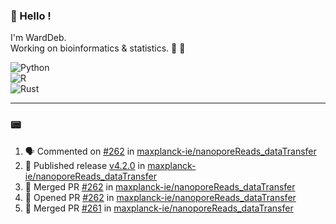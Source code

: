 ### :robot: Hello !

I'm WardDeb.  
Working on bioinformatics & statistics. 🧬 🧪  

![Python](https://img.shields.io/badge/python-3670A0?style=for-the-badge&logo=python&logoColor=ffdd54)  
![R](https://img.shields.io/badge/r-%23276DC3.svg?style=for-the-badge&logo=r&logoColor=white)  
![Rust](https://img.shields.io/badge/rust-%23000000.svg?style=for-the-badge&logo=rust&logoColor=white)  

---

### :pager:

<!--START_SECTION:activity-->
1. 🗣 Commented on [#262](https://github.com/maxplanck-ie/nanoporeReads_dataTransfer/pull/262#issuecomment-3184930316) in [maxplanck-ie/nanoporeReads_dataTransfer](https://github.com/maxplanck-ie/nanoporeReads_dataTransfer)
2. 🚀 Published release [v4.2.0](https://github.com/maxplanck-ie/nanoporeReads_dataTransfer/releases/tag/v4.2.0) in [maxplanck-ie/nanoporeReads_dataTransfer](https://github.com/maxplanck-ie/nanoporeReads_dataTransfer)
3. 🎉 Merged PR [#262](https://github.com/maxplanck-ie/nanoporeReads_dataTransfer/pull/262) in [maxplanck-ie/nanoporeReads_dataTransfer](https://github.com/maxplanck-ie/nanoporeReads_dataTransfer)
4. 💪 Opened PR [#262](https://github.com/maxplanck-ie/nanoporeReads_dataTransfer/pull/262) in [maxplanck-ie/nanoporeReads_dataTransfer](https://github.com/maxplanck-ie/nanoporeReads_dataTransfer)
5. 🎉 Merged PR [#261](https://github.com/maxplanck-ie/nanoporeReads_dataTransfer/pull/261) in [maxplanck-ie/nanoporeReads_dataTransfer](https://github.com/maxplanck-ie/nanoporeReads_dataTransfer)
<!--END_SECTION:activity-->

